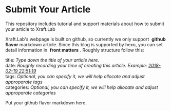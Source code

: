 # Submit Your Article
This repository includes tutorial and support materials about how to submit your article to Xraft.Lab

Xraft.Lab's webpage is built on github, so currently we only support  **github flavor**  markdown article. Since this blog is supported by hexo, you can set detail information in  **front matters**  .
Roughly structure follow this:



  title: *Type down the title of your article here.* </br>
  date: *Roughly recording your time of creating this article. Example: <u>2018-02-19 22:51:19</u>*</br>
  tags: *Optional, you can specify it, we will help allocate and adjust approparate tags* </br>
  categories: *Optional, you can specify it, we will help allocate and adjust approparate categories* </br>

  Put your github flavor markdown here.

